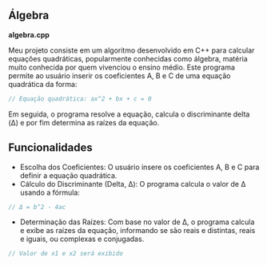 ## Álgebra
**algebra.cpp**

Meu projeto consiste em um algoritmo desenvolvido em C++ para calcular equações quadráticas, popularmente conhecidas como álgebra, matéria muito conhecida por quem vivenciou o ensino médio. Este programa permite ao usuário inserir os coeficientes A, B e C de uma equação quadrática da forma:
```cpp
// Equação quadrática: ax^2 + bx + c = 0
```
Em seguida, o programa resolve a equação, calcula o discriminante delta (Δ) e por fim determina as raízes da equação.

## Funcionalidades
- Escolha dos Coeficientes: O usuário insere os coeficientes A, B e C para definir a equação quadrática.
- Cálculo do Discriminante (Delta, Δ): O programa calcula o valor de Δ usando a fórmula:

```cpp
// Δ = b^2 - 4ac
```
- Determinação das Raízes: Com base no valor de Δ, o programa calcula e exibe as raízes da equação, informando se são reais e distintas, reais e iguais, ou complexas e conjugadas.

```cpp
// Valor de x1 e x2 será exibido
```
